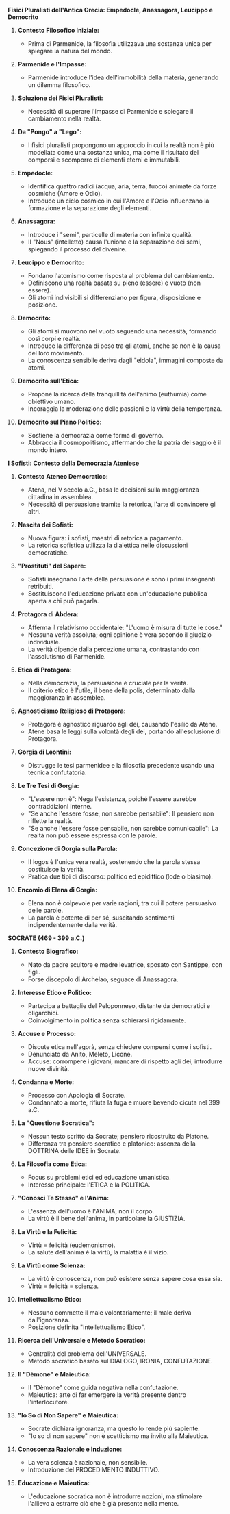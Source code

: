 **Fisici Pluralisti dell'Antica Grecia: Empedocle, Anassagora, Leucippo e Democrito**

1. **Contesto Filosofico Iniziale:**
   - Prima di Parmenide, la filosofia utilizzava una sostanza unica per spiegare la natura del mondo.

2. **Parmenide e l'Impasse:**
   - Parmenide introduce l'idea dell'immobilità della materia, generando un dilemma filosofico.

3. **Soluzione dei Fisici Pluralisti:**
   - Necessità di superare l'impasse di Parmenide e spiegare il cambiamento nella realtà.

4. **Da "Pongo" a "Lego":**
   - I fisici pluralisti propongono un approccio in cui la realtà non è più modellata come una sostanza unica, ma come il risultato del comporsi e scomporre di elementi eterni e immutabili.

5. **Empedocle:**
   - Identifica quattro radici (acqua, aria, terra, fuoco) animate da forze cosmiche (Amore e Odio).
   - Introduce un ciclo cosmico in cui l'Amore e l'Odio influenzano la formazione e la separazione degli elementi.

6. **Anassagora:**
   - Introduce i "semi", particelle di materia con infinite qualità.
   - Il "Nous" (intelletto) causa l'unione e la separazione dei semi, spiegando il processo del divenire.

7. **Leucippo e Democrito:**
   - Fondano l'atomismo come risposta al problema del cambiamento.
   - Definiscono una realtà basata su pieno (essere) e vuoto (non essere).
   - Gli atomi indivisibili si differenziano per figura, disposizione e posizione.

8. **Democrito:**
   - Gli atomi si muovono nel vuoto seguendo una necessità, formando così corpi e realtà.
   - Introduce la differenza di peso tra gli atomi, anche se non è la causa del loro movimento.
   - La conoscenza sensibile deriva dagli "eidola", immagini composte da atomi.

9. **Democrito sull'Etica:**
   - Propone la ricerca della tranquillità dell'animo (euthumia) come obiettivo umano.
   - Incoraggia la moderazione delle passioni e la virtù della temperanza.

10. **Democrito sul Piano Politico:**
    - Sostiene la democrazia come forma di governo.
    - Abbraccia il cosmopolitismo, affermando che la patria del saggio è il mondo intero.

<p>  
</p>



**I Sofisti: Contesto della Democrazia Ateniese**

1. **Contesto Ateneo Democratico:**
   - Atena, nel V secolo a.C., basa le decisioni sulla maggioranza cittadina in assemblea.
   - Necessità di persuasione tramite la retorica, l'arte di convincere gli altri.

2. **Nascita dei Sofisti:**
   - Nuova figura: i sofisti, maestri di retorica a pagamento.
   - La retorica sofistica utilizza la dialettica nelle discussioni democratiche.

3. **"Prostituti" del Sapere:**
   - Sofisti insegnano l'arte della persuasione e sono i primi insegnanti retribuiti.
   - Sostituiscono l'educazione privata con un'educazione pubblica aperta a chi può pagarla.

4. **Protagora di Abdera:**
   - Afferma il relativismo occidentale: "L'uomo è misura di tutte le cose."
   - Nessuna verità assoluta; ogni opinione è vera secondo il giudizio individuale.
   - La verità dipende dalla percezione umana, contrastando con l'assolutismo di Parmenide.

5. **Etica di Protagora:**
   - Nella democrazia, la persuasione è cruciale per la verità.
   - Il criterio etico è l'utile, il bene della polis, determinato dalla maggioranza in assemblea.

6. **Agnosticismo Religioso di Protagora:**
   - Protagora è agnostico riguardo agli dei, causando l'esilio da Atene.
   - Atene basa le leggi sulla volontà degli dei, portando all'esclusione di Protagora.

7. **Gorgia di Leontini:**
   - Distrugge le tesi parmenidee e la filosofia precedente usando una tecnica confutatoria.

8. **Le Tre Tesi di Gorgia:**
   - "L'essere non è": Nega l'esistenza, poiché l'essere avrebbe contraddizioni interne.
   - "Se anche l'essere fosse, non sarebbe pensabile": Il pensiero non riflette la realtà.
   - "Se anche l'essere fosse pensabile, non sarebbe comunicabile": La realtà non può essere espressa con le parole.

9. **Concezione di Gorgia sulla Parola:**
   - Il logos è l'unica vera realtà, sostenendo che la parola stessa costituisce la verità.
   - Pratica due tipi di discorso: politico ed epidittico (lode o biasimo).

10. **Encomio di Elena di Gorgia:**
    - Elena non è colpevole per varie ragioni, tra cui il potere persuasivo delle parole.
    - La parola è potente di per sé, suscitando sentimenti indipendentemente dalla verità.


<p> 
</p>


**SOCRATE (469 - 399 a.C.)**

1. **Contesto Biografico:**
   - Nato da padre scultore e madre levatrice, sposato con Santippe, con figli.
   - Forse discepolo di Archelao, seguace di Anassagora.

2. **Interesse Etico e Politico:**
   - Partecipa a battaglie del Peloponneso, distante da democratici e oligarchici.
   - Coinvolgimento in politica senza schierarsi rigidamente.

3. **Accuse e Processo:**
   - Discute etica nell'agorà, senza chiedere compensi come i sofisti.
   - Denunciato da Anito, Meleto, Licone.
   - Accuse: corrompere i giovani, mancare di rispetto agli dei, introdurre nuove divinità.

4. **Condanna e Morte:**
   - Processo con Apologia di Socrate.
   - Condannato a morte, rifiuta la fuga e muore bevendo cicuta nel 399 a.C.

5. **La "Questione Socratica":**
   - Nessun testo scritto da Socrate; pensiero ricostruito da Platone.
   - Differenza tra pensiero socratico e platonico: assenza della DOTTRINA delle IDEE in Socrate.

6. **La Filosofia come Etica:**
   - Focus su problemi etici ed educazione umanistica.
   - Interesse principale: l'ETICA e la POLITICA.

7. **"Conosci Te Stesso" e l'Anima:**
   - L'essenza dell'uomo è l'ANIMA, non il corpo.
   - La virtù è il bene dell'anima, in particolare la GIUSTIZIA.

8. **La Virtù e la Felicità:**
   - Virtù = felicità (eudemonismo).
   - La salute dell'anima è la virtù, la malattia è il vizio.

9. **La Virtù come Scienza:**
   - La virtù è conoscenza, non può esistere senza sapere cosa essa sia.
   - Virtù = felicità = scienza.

10. **Intellettualismo Etico:**
    - Nessuno commette il male volontariamente; il male deriva dall'ignoranza.
    - Posizione definita "Intellettualismo Etico".

11. **Ricerca dell'Universale e Metodo Socratico:**
    - Centralità del problema dell'UNIVERSALE.
    - Metodo socratico basato sul DIALOGO, IRONIA, CONFUTAZIONE.

12. **Il "Dèmone" e Maieutica:**
    - Il "Dèmone" come guida negativa nella confutazione.
    - Maieutica: arte di far emergere la verità presente dentro l'interlocutore.

13. **"Io So di Non Sapere" e Maieutica:**
    - Socrate dichiara ignoranza, ma questo lo rende più sapiente.
    - "Io so di non sapere" non è scetticismo ma invito alla Maieutica.

14. **Conoscenza Razionale e Induzione:**
    - La vera scienza è razionale, non sensibile.
    - Introduzione del PROCEDIMENTO INDUTTIVO.

15. **Educazione e Maieutica:**
    - L'educazione socratica non è introdurre nozioni, ma stimolare l'allievo a estrarre ciò che è già presente nella mente.
